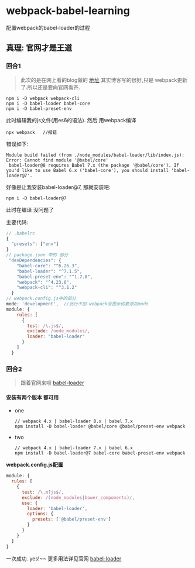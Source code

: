 # webpack-babel-learning
配置webpack的babel-loader的过程

## 真理: 官网才是王道

### 回合1

> 此次的是在网上看的blog做的 [地址](https://segmentfault.com/a/1190000006178770#articleHeader4) 其实博客写的很好,只是 webpack更新了.所以还是要向官网看齐.

```shell
npm i -D webpack webpack-cli
npm i -D babel-loader babel-core
npm i -D babel-preset-env 
```

此时编辑我的js文件(用es6的语法). 然后 用webpack编译

```shell
npx webpack   //报错
```

错误如下: 

```
Module build failed (from ./node_modules/babel-loader/lib/index.js):
Error: Cannot find module '@babel/core'
 babel-loader@8 requires Babel 7.x (the package '@babel/core'). If you'd like to use Babel 6.x ('babel-core'), you should install 'babel-loader@7'.
```

好像是让我安装babel-loader@7, 那就安装吧:

```shell
npm i -D babel-loader@7
```

此时在编译 没问题了

主要代码:

```js
// .babelrc
{
  "presets": ["env"]
}
// package.json 中的 部分
 "devDependencies": {
    "babel-core": "^6.26.3",
    "babel-loader": "^7.1.5",
    "babel-preset-env": "^1.7.0",
    "webpack": "^4.23.0",
    "webpack-cli": "^3.1.2"
  }
// webpack.config.js中的部分
mode: 'development',  //此行不加 webpack会提示你要添加mode
module: {
    rules: [
      {
        test: /\.js$/,
        exclude: /node_modules/,
        loader: "babel-loader"
      }
    ]
  }
```

### 回合2

> 跟着官网来呗 [babel-loader](https://github.com/babel/babel-loader)

#### 安装有两个版本 都可用

- one

  ```
  // webpack 4.x | babel-loader 8.x | babel 7.x
  npm install -D babel-loader @babel/core @babel/preset-env webpack
  ```

 - two

   ```
   // webpack 4.x | babel-loader 7.x | babel 6.x
   npm install -D babel-loader@7 babel-core babel-preset-env webpack
   ```

**webpack.config.js配置**

```js
module: {
  rules: [
    {
      test: /\.m?js$/,
      exclude: /(node_modules|bower_components)/,
      use: {
        loader: 'babel-loader',
        options: {
          presets: ['@babel/preset-env']
        }
      }
    }
  ]
}
```

一次成功. yes!~~  更多用法详见官网 [babel-loader](https://github.com/babel/babel-loader)

